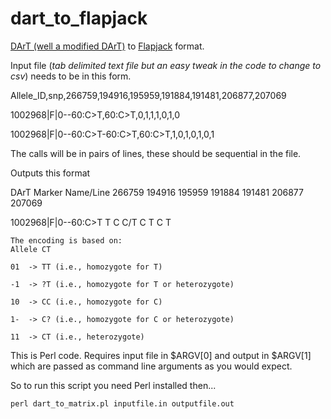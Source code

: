 # dart_to_flapjack
[DArT (well a modified DArT)](http://www.diversityarrays.com) to [Flapjack](https://ics.hutton.ac.uk/flapjack/) format.

Input file (*tab delimited text file but an easy tweak in the code to change to csv*) needs to be in this form.


Allele_ID,snp,266759,194916,195959,191884,191481,206877,207069

1002968|F|0--60:C>T,60:C>T,0,1,1,1,0,1,0

1002968|F|0--60:C>T-60:C>T,60:C>T,1,0,1,0,1,0,1	

The calls will be in pairs of lines, these should be sequential in the file.

Outputs this format

DArT Marker Name/Line 266759  194916  195959  191884  191481  206877  207069

1002968|F|0--60:C>T     T             C             C/T         C             T             C             T

```
The encoding is based on:
Allele CT

01  -> TT (i.e., homozygote for T)

-1  -> ?T (i.e., homozygote for T or heterozygote)

10  -> CC (i.e., homozygote for C)

1-  -> C? (i.e., homozygote for C or heterozygote)

11  -> CT (i.e., heterozygote)
```

This is Perl code. Requires input file in $ARGV[0] and output in $ARGV[1] which are passed as command line arguments as you would expect.

So to run this script you need Perl installed then...
```
perl dart_to_matrix.pl inputfile.in outputfile.out
```

